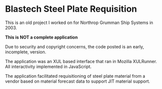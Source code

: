 Blastech Steel Plate Requisition
========

This is an old project I worked on for Northrop Grumman Ship Systems in 2003.

**This is NOT a complete application**

Due to security and copyright concerns, the code posted is an early, incomplete, version.


The application was an XUL based interface that ran in Mozilla XULRunner. All interactivity implemented in JavaScript.

The application facilitated requisitioning of steel plate material from a vendor based on material forecast data to support JIT material support.

